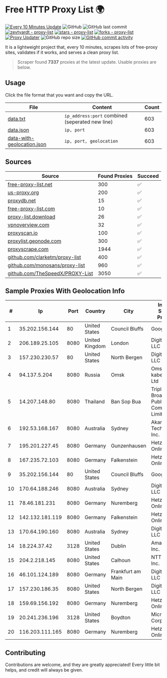 
# Free HTTP Proxy List 🌍

[![Every 10 Minutes Update](https://github.com/mertguvencli/http-proxy-list/actions/workflows/main.yml/badge.svg?branch=main)](https://github.com/mertguvencli/http-proxy-list/actions/workflows/main.yml)
![GitHub](https://img.shields.io/github/license/mertguvencli/http-proxy-list)
![GitHub last commit](https://img.shields.io/github/last-commit/mertguvencli/http-proxy-list)
[![zevtyardt - proxy-list](https://img.shields.io/static/v1?label=zevtyardt&message=proxy-list&color=blue&logo=github)](https://github.com/zevtyardt/proxy-list "Go to GitHub repo")
[![stars - proxy-list](https://img.shields.io/github/stars/zevtyardt/proxy-list?style=social)](https://github.com/zevtyardt/proxy-list)
[![forks - proxy-list](https://img.shields.io/github/forks/zevtyardt/proxy-list?style=social)](https://github.com/zevtyardt/proxy-list)
[![Proxy Updater](https://github.com/zevtyardt/proxy-list/workflows/Proxy%20Updater/badge.svg)](https://github.com/zevtyardt/proxy-list/actions?query=workflow:"Proxy+Updater")
![GitHub repo size](https://img.shields.io/github/repo-size/zevtyardt/proxy-list)
[![GitHub commit activity](https://img.shields.io/github/commit-activity/m/zevtyardt/proxy-list?logo=commits)](https://github.com/zevtyardt/proxy-list/commits/main)

It is a lightweight project that, every 10 minutes, scrapes lots of free-proxy sites, validates if it works, and serves a clean proxy list.

> Scraper found **7337** proxies at the latest update. Usable proxies are below.

## Usage

Click the file format that you want and copy the URL.

|File|Content|Count|
|----|-------|-----|
|[data.txt](https://raw.githubusercontent.com/mertguvencli/http-proxy-list/main/proxy-list/data.txt)|`ip_address:port` combined (seperated new line)|603|
|[data.json](https://raw.githubusercontent.com/mertguvencli/http-proxy-list/main/proxy-list/data.json)|`ip, port`|603|
|[data-with-geolocation.json](https://raw.githubusercontent.com/mertguvencli/http-proxy-list/main/proxy-list/data-with-geolocation.json)|`ip, port, geolocation`|603|

## Sources

|Source|Found Proxies|Succeed|
|------|-------------|-------|
|[free-proxy-list.net](https://free-proxy-list.net)|300|✅|
|[us-proxy.org](https://www.us-proxy.org)|200|✅|
|[proxydb.net](http://proxydb.net)|15|✅|
|[free-proxy-list.com](https://free-proxy-list.com/?page=&port=&type%5B%5D=http&type%5B%5D=https&up_time=0&search=Search)|10|✅|
|[proxy-list.download](https://www.proxy-list.download/HTTP)|26|✅|
|[vpnoverview.com](https://vpnoverview.com/privacy/anonymous-browsing/free-proxy-servers)|32|✅|
|[proxyscan.io](https://www.proxyscan.io)|100|✅|
|[proxylist.geonode.com](https://proxylist.geonode.com/api/proxy-list?limit=300&page=1&sort_by=lastChecked&sort_type=desc&protocols=http,https)|300|✅|
|[proxyscrape.com](https://api.proxyscrape.com/v2/?request=displayproxies&protocol=http&timeout=10000&country=all&ssl=all&anonymity=all)|1944|✅|
|[github.com/clarketm/proxy-list](https://raw.githubusercontent.com/clarketm/proxy-list/master/proxy-list-raw.txt)|400|✅|
|[github.com/monosans/proxy-list](https://raw.githubusercontent.com/monosans/proxy-list/main/proxies/http.txt)|960|✅|
|[github.com/TheSpeedX/PROXY-List](https://raw.githubusercontent.com/TheSpeedX/PROXY-List/master/http.txt)|3050|✅|


## Sample Proxies With Geolocation Info

|#|Ip|Port|Country|City|Internet Service Provider|
|-|--|----|-------|----|-------------------------|
|1|35.202.156.144|80|United States|Council Bluffs|Google LLC|
|2|206.189.25.105|8080|United Kingdom|London|DigitalOcean, LLC|
|3|157.230.230.57|80|United States|North Bergen|DigitalOcean, LLC|
|4|94.137.5.204|8080|Russia|Omsk|Omskie kabelnye seti Ltd|
|5|14.207.148.80|8080|Thailand|Ban Sop Bua|Triple T Broadband Public Company Limited|
|6|192.53.168.167|8080|Australia|Sydney|Akamai Technologies, Inc.|
|7|195.201.227.45|8080|Germany|Gunzenhausen|Hetzner Online GmbH|
|8|167.235.72.103|8080|Germany|Falkenstein|Hetzner Online GmbH|
|9|35.202.156.144|80|United States|Council Bluffs|Google LLC|
|10|170.64.188.246|8080|Australia|Sydney|DigitalOcean, LLC|
|11|78.46.181.231|8080|Germany|Nuremberg|Hetzner Online GmbH|
|12|142.132.181.119|8080|Germany|Falkenstein|Hetzner Online GmbH|
|13|170.64.190.160|8080|Australia|Sydney|DigitalOcean, LLC|
|14|18.224.37.42|3128|United States|Dublin|Amazon.com, Inc.|
|15|204.2.218.145|8080|United States|Calhoun|NTT America, Inc.|
|16|46.101.124.189|8080|Germany|Frankfurt am Main|DigitalOcean, LLC|
|17|157.230.186.35|8080|United States|North Bergen|DigitalOcean, LLC|
|18|159.69.156.192|8080|Germany|Nuremberg|Hetzner Online GmbH|
|19|20.241.236.196|3128|United States|Boydton|Microsoft Corporation|
|20|116.203.111.165|8080|Germany|Nuremberg|Hetzner Online GmbH|



## Contributing

Contributions are welcome, and they are greatly appreciated! Every
little bit helps, and credit will always be given.


